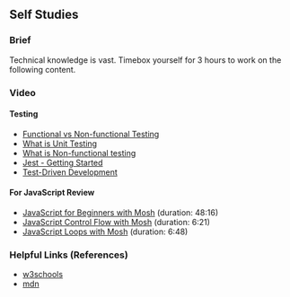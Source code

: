 ## Self Studies

### Brief

Technical knowledge is vast. Timebox yourself for 3 hours to work on the following content.

### Video 

#### Testing 
- [Functional vs Non-functional Testing](https://www.geeksforgeeks.org/differences-between-functional-and-non-functional-testing/)
- [What is Unit Testing](https://aws.amazon.com/what-is/unit-testing/)
- [What is Non-functional testing](https://www.browserstack.com/guide/what-is-non-functional-testing)
- [Jest - Getting Started](https://jestjs.io/docs/getting-started)
- [Test-Driven Development](https://testdriven.io/test-driven-development/)

#### For JavaScript Review
- [JavaScript for Beginners with Mosh](https://youtu.be/W6NZfCO5SIk) (duration: 48:16)
- [JavaScript Control Flow with Mosh](https://youtu.be/IsG4Xd6LlsM) (duration: 6:21)
- [JavaScript Loops with Mosh](https://youtu.be/s9wW2PpJsmQ) (duration: 6:48)


### Helpful Links (References)

- [w3schools](https://www.w3schools.com/js/)
- [mdn](https://developer.mozilla.org/en-US/docs/Web/JavaScript)